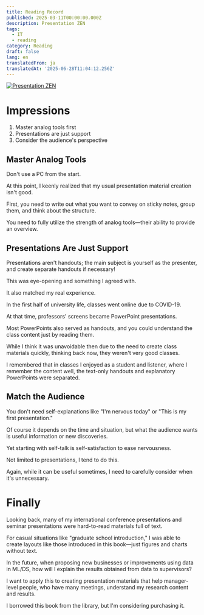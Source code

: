 ```yaml
---
title: Reading Record
published: 2025-03-11T00:00:00.000Z
description: Presentation ZEN
tags:
  - IT
  - reading
category: Reading
draft: false
lang: en
translatedFrom: ja
translatedAt: '2025-06-28T11:04:12.256Z'
---
```


[![Presentation ZEN](https://m.media-amazon.com/images/I/81T-baqDatS._SY522_.jpg)](https://amzn.asia/d/5153hgm)

# Impressions

1. Master analog tools first
2. Presentations are just support
3. Consider the audience's perspective

## Master Analog Tools

Don't use a PC from the start.

At this point, I keenly realized that my usual presentation material creation isn't good.

First, you need to write out what you want to convey on sticky notes, group them, and think about the structure.

You need to fully utilize the strength of analog tools—their ability to provide an overview.



## Presentations Are Just Support
Presentations aren't handouts; the main subject is yourself as the presenter, and create separate handouts if necessary!

This was eye-opening and something I agreed with.

It also matched my real experience.

In the first half of university life, classes went online due to COVID-19.

At that time, professors' screens became PowerPoint presentations.

Most PowerPoints also served as handouts, and you could understand the class content just by reading them.

While I think it was unavoidable then due to the need to create class materials quickly, thinking back now, they weren't very good classes.


I remembered that in classes I enjoyed as a student and listener, where I remember the content well, the text-only handouts and explanatory PowerPoints were separated.

## Match the Audience

You don't need self-explanations like "I'm nervous today" or "This is my first presentation."


Of course it depends on the time and situation, but what the audience wants is useful information or new discoveries.

Yet starting with self-talk is self-satisfaction to ease nervousness.

Not limited to presentations, I tend to do this.

Again, while it can be useful sometimes, I need to carefully consider when it's unnecessary.


# Finally
Looking back, many of my international conference presentations and seminar presentations were hard-to-read materials full of text.


For casual situations like "graduate school introduction," I was able to create layouts like those introduced in this book—just figures and charts without text.

In the future, when proposing new businesses or improvements using data in ML/DS, how will I explain the results obtained from data to supervisors?


I want to apply this to creating presentation materials that help manager-level people, who have many meetings, understand my research content and results.


I borrowed this book from the library, but I'm considering purchasing it.
